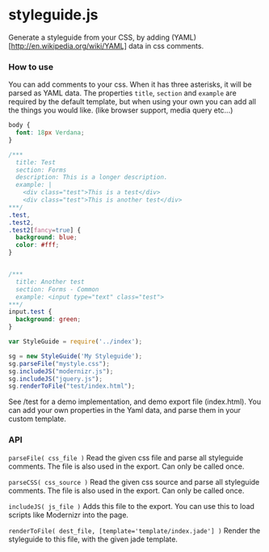 styleguide.js
=============

Generate a styleguide from your CSS, by adding (YAML)[http://en.wikipedia.org/wiki/YAML] data in css comments.


### How to use
You can add comments to your css. When it has three asterisks, it will be parsed as YAML data.
The properties `title`, `section` and `example` are required by the default template, 
but when using your own you can add all the things you would like. (like browser support, media query etc...)

````css
body {
  font: 18px Verdana;
}

/***
  title: Test
  section: Forms
  description: This is a longer description.
  example: |
    <div class="test">This is a test</div>
    <div class="test">This is another test</div>
***/
.test,
.test2,
.test2[fancy=true] {
  background: blue;
  color: #fff;
}


/***
  title: Another test
  section: Forms - Common
  example: <input type="text" class="test">
***/
input.test {
  background: green;
}
````


````js
var StyleGuide = require('../index');

sg = new StyleGuide('My Styleguide');
sg.parseFile("mystyle.css");
sg.includeJS("modernizr.js");
sg.includeJS("jquery.js");
sg.renderToFile("test/index.html");
````

See /test for a demo implementation, and demo export file (index.html). You can add your own properties in the Yaml data,
and parse them in your custom template.


### API
`parseFile( css_file )`
Read the given css file and parse all styleguide comments. The file is also used in the export.
Can only be called once.

`parseCSS( css_source )`
Read the given css source and parse all styleguide comments. The file is also used in the export.
Can only be called once.

`includeJS( js_file )`
Adds this file to the export. You can use this to load scripts like Modernizr into the page.

`renderToFile( dest_file, [template='template/index.jade'] )`
Render the styleguide to this file, with the given jade template.